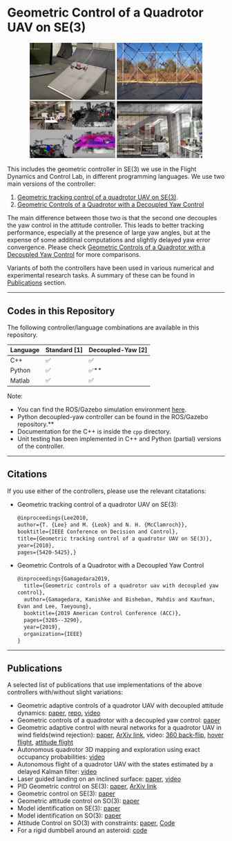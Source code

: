 # Geometric Control of a Quadrotor UAV on SE(3)

<center>
  <img src="./images/combined.png"  width="400"/>
</center>

This includes the geometric controller in SE(3) we use in the Flight Dynamics and Control Lab, in different programming languages.
We use two main versions of the controller:
1. [Geometric tracking control of a quadrotor UAV on SE(3)](https://arxiv.org/pdf/1003.2005.pdf).
2. [Geometric Controls of a Quadrotor with a Decoupled Yaw Control](https://doi.org/10.23919/ACC.2019.8815189)

The main difference between those two is that the second one decouples the yaw control in the attitude controller.
This leads to better tracking performance, especially at the presence of large yaw angles, but at the expense of some additinal computations and slightly delayed yaw error convergence.
Please check [Geometric Controls of a Quadrotor with a Decoupled Yaw Control](https://doi.org/10.23919/ACC.2019.8815189) for more comparisons.

Variants of both the controllers have been used in various numerical and experimental research tasks.
A summary of these can be found in [Publications](#publications) section.

----
## Codes in this Repository

The following controller/language combinations are available in this repository.

Language | Standard [1] | Decoupled-Yaw [2]
--------|--------|---------
C++ |  :white_check_mark: |  :white_check_mark:
Python |  :white_check_mark: | :white_check_mark:**
Matlab |  :white_check_mark: |  :white_check_mark:

Note:
* You can find the ROS/Gazebo simulation environment [here](https://github.com/fdcl-gwu/uav_simulator.git).
* Python decoupled-yaw controller can be found in the ROS/Gazebo repository.**
* Documentation for the C++ is inside the `cpp` directory.
* Unit testing has been implemented in C++ and Python (partial) versions of the controller.

----
## Citations

If you use either of the controllers, please use the relevant citatations:
* Geometric tracking control of a quadrotor UAV on SE(3):
  ```
  @inproceedings{Lee2010,
  author={T. {Lee} and M. {Leok} and N. H. {McClamroch}},
  booktitle={IEEE Conference on Decision and Control}, 
  title={Geometric tracking control of a quadrotor UAV on SE(3)}, 
  year={2010},
  pages={5420-5425},}
  ```
* Geometric Controls of a Quadrotor with a Decoupled Yaw Control
  ```
  @inproceedings{Gamagedara2019,
    title={Geometric controls of a quadrotor uav with decoupled yaw control},
    author={Gamagedara, Kanishke and Bisheban, Mahdis and Kaufman, Evan and Lee, Taeyoung},
    booktitle={2019 American Control Conference (ACC)},
    pages={3285--3290},
    year={2019},
    organization={IEEE}
  }
  ```
  
----
## Publications

A selected list of publications that use implementations of the above controllers with/without slight variations:
* Geometric adaptive controls of a quadrotor UAV with decoupled attitude dynamics: [paper](https://doi.org/10.1115/1.4052714), [repo](https://github.com/fdcl-gwu/decoupled-yaw-controller-comparison), [video](https://youtu.be/w4UcEp5jb0E)
* Geometric controls of a quadrotor with a decoupled yaw control:  [paper](https://ieeexplore.ieee.org/document/8815189)
* Geometric adaptive control with neural networks for a quadrotor UAV in wind fields(wind rejection): [paper](https://ieeexplore.ieee.org/document/8619390), [ArXiv link](https://arxiv.org/pdf/1803.06363.pdf), video: [360 back-flip](https://www.youtube.com/watch?v=a-DG2PcUu7k), [hover flight](https://www.youtube.com/watch?v=ouSsrDfi8DM), [attitude flight](https://www.youtube.com/watch?v=zUsOif1SfEs)
* Autonomous quadrotor 3D mapping and exploration using exact occupancy probabilities: [video](https://youtu.be/2Q2_-d8kNu0)
* Autonomous flight of a quadrotor UAV with the states estimated by a delayed Kalman filter: [video](https://youtu.be/9e71BL-I07E)
*  Laser guided landing on an inclined surface: [paper](http://dx.doi.org/10.2514/1.G001229), [video](https://youtu.be/Tx_WsYDYz7g)
* PID Geometric control on SE(3): [paper](https://ieeexplore.ieee.org/abstract/document/6669644), [ArXiv link](https://arxiv.org/pdf/1304.6765.pdf)
* Geometric control on SE(3): [paper](https://ieeexplore.ieee.org/abstract/document/5717652)
* Geometric attitude control on SO(3): [paper](https://ieeexplore.ieee.org/abstract/document/6291756)
* Model identification on SE(3): [paper](https://ieeexplore.ieee.org/document/8062614)
* Model identification on SO(3): [paper](https://link.springer.com/content/pdf/10.1007/s12555-016-0714-2.pdf)
* Attitude Control on SO(3) with constraints: [paper](https://shankarkulumani.com/2016/08/2016ACC.html), [Code](https://github.com/fdcl-gwu/2016_ACC_matlab)
* For a rigid dumbbell around an asteroid: [code](https://github.com/fdcl-gwu/asteroid_dumbbell)
